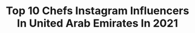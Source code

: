 ---
title: Top 10 Chefs Instagram Influencers In United Arab Emirates In 2021
description: >-
  Find top chefs Instagram influencers in United Arab Emirates in 2021. Most popular hashtags: #food #cheflife #foodporn #instagood.
platform: Instagram
hits: 41
text_top: Analyze the most popular Instagram profiles on inBeat.
text_bottom: Our database has 41 Instagram influencers like this in United Arab Emirates for you to connect with.
profiles:
  - username: "alighzawi"
    fullname: >-
      Ali Ghzawi | علي الغْزْاوي
    bio: >-
      Top Chef MENA 2019 Chef|Patron @aleebyali Founder @organix_juices Ali@humanagement.me
    location: "United Arab Emirates"
    followers: 352810
    engagement: 421
    commentsToLikes: 0.017566
    id: ck1358stm09ro0i19x2j2cstf
    verified: true
    hashtags: "#alee, #mbctopchef, #ihaveastorytotell, #teamgalaxylevant"
  - username: "flavoursofuae"
    fullname: >-
      #abudhabi  | Rajat and Riti
    bio: >-
      #uaebloggers 👫 #instagrammer Brand Ambassador- #chefstable @adculinaryseason #dubaiblogger #zomato top5 #foodphotographer 💌flavoursofarab@gmail.com
    location: "United Arab Emirates"
    followers: 12766
    engagement: 614
    commentsToLikes: 0.131796
    id: ckap6v2tmhgu40i785amooxnf
    verified: false
    hashtags: "#dubaibloggers, #dubaiblogger, #abudhabi, #uae"
  - username: "chefcristianmarino"
    fullname: >-
      Cristian Marino
    bio: >-
      Italian 🇮🇹 | Chef & Traveler since1999 Born in Milan ,raised between Calabria & the World . Culinary Consultant | Healthy Lifestyle | Blogger 📍Dubai
    location: "United Arab Emirates"
    followers: 24232
    engagement: 299
    commentsToLikes: 0.149437
    id: ck14jgih2k84j0i19l3efh3zy
    verified: false
    hashtags: "#chefcristianmarino, #cheflife, #loraccontoaltg1, #traveling"
  - username: "sudqinaddaf"
    fullname: >-
      Chef Sudqi Naddaf صدقي نداف
    bio: >-
      🔪| Executive Chef @ Fairmont Amman 🇯🇴| Jordanian 🇯🇴| live in Amman 📖| Menu Development and Food Creative 🥇| 4 Times Chef of the year Middle East ✈️| 🌍
    location: "United Arab Emirates"
    followers: 228642
    engagement: 164
    commentsToLikes: 0.027146
    id: ck8sww3cqfgaf0j78nc1teyac
    verified: true
    hashtags: "#lebanon, #palestine, #freepalestine, #sandwich"
  - username: "chefhalaayash"
    fullname: >-
      Hala Ayash هلا عياش
    bio: >-
      MBC TV Dubai 🇸🇾🇸🇦 ▫Chef ▪Top Chef First Runner Up ▫TV Presenter 🔴 Traveler. Influencer ▫Fitness Trainer 👻 Halalooya82 info.chefhalaayash@gmail.com
    location: "United Arab Emirates"
    followers: 288432
    engagement: 124
    commentsToLikes: 0.024936
    id: ck6u1r87snenl0j71ogfnq5ak
    verified: true
    hashtags: "#saycheese, #chefhalaayash, #cheeseofeurope, #heinz"
  - username: "gregmaloufchef"
    fullname: >-
      Greg Malouf
    bio: >-
      Modern Middle Eastern Master, Michelin chef, James Beard award winning author, consulting chef
    location: "United Arab Emirates"
    followers: 9377
    engagement: 525
    commentsToLikes: 0.051546
    id: ck5hl3eziji230i116yerotj1
    verified: false
    hashtags: "#maloufnewmiddleeasternfood, #thestaffcanteen, #uae, #foodie"
  - username: "chefilkerciftci"
    fullname: >-
      ilker Çiftçi
    bio: >-
      Executive Chef 📍Dubai
    location: "United Arab Emirates"
    followers: 31321
    engagement: 321
    commentsToLikes: 0.016258
    id: ck5hh2v2m63el0i11pgkgebi2
    verified: false
    hashtags: "#food, #cheflife, #nature, #picoftheday"
  - username: "karim.bourgi"
    fullname: >-
      Karim Bourgi
    bio: >-
      👨‍🍳Chef Pâtissier ®️Créateur des Gourmandises 🚫No Coloring 🍃Natural 🍫Masterclass| Consultant 🥚Ambassador @elleetvire, @valrhonafrance 📍Dubai, UAE
    location: "United Arab Emirates"
    followers: 504968
    engagement: 210
    commentsToLikes: 0.022290
    id: ck0w72rhzbgml0i193luusszn
    verified: false
    hashtags: "#instagood, #letsbakeathome, #guanaja, #yummy"
  - username: "chefsperxos"
    fullname: >-
      Consultant Chef Dubai
    bio: >-
      🇬🇷 Private Chef ( For More Informations DM me ) 🇦🇪 Consultant Excecutive Mediterranean Chef 👨‍🍳 🇦🇪 Based in Dubai 👤Find Me👇👇👇👇👇
    location: "United Arab Emirates"
    followers: 29801
    engagement: 403
    commentsToLikes: 0.021189
    id: ck134b1mqvkee0i19zieej2sl
    verified: false
    hashtags: "#arabic, #local, #travel, #foodporn"
  - username: "reinolf.mossl"
    fullname: >-
      Corp. Pastry Chef
    bio: >-
      Corp. Pastry chef Felchlin. Worked in 🇦🇹🇺🇸🇰🇷🇹🇭🇦🇪 🇮🇳 🇰🇾
    location: "United Arab Emirates"
    followers: 37207
    engagement: 154
    commentsToLikes: 0.014981
    id: ckapcondd4l2v0i7802eqxrcl
    verified: false
    hashtags: "#chocolate, #felchlin4me, #pastryart, #couverture"
---